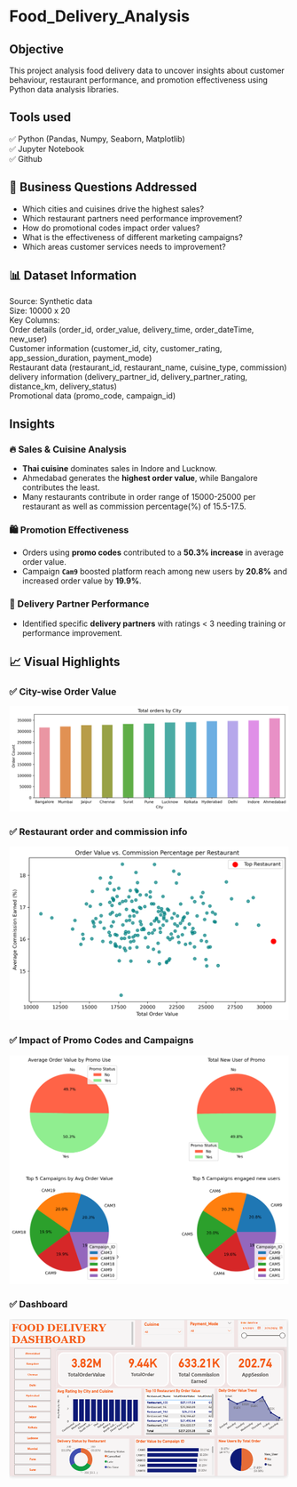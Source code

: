 # Food_Delivery_Analysis

## Objective
This project analysis food delivery data to uncover insights about customer behaviour, restaurant performance, and promotion effectiveness using Python data analysis libraries.  
## Tools used
✅ Python (Pandas, Numpy, Seaborn, Matplotlib)  
✅ Jupyter Notebook  
✅ Github  
## 🎯 Business Questions Addressed
- Which cities and cuisines drive the highest sales?
- Which restaurant partners need performance improvement?
- How do promotional codes impact order values?
- What is the effectiveness of different marketing campaigns?
- Which areas customer services needs to improvement?
## 📊 Dataset Information
Source: Synthetic data  
Size: 10000 x 20  
Key Columns:  
Order details (order_id, order_value, delivery_time, order_dateTime, new_user)  
Customer information (customer_id, city, customer_rating, app_session_duration, payment_mode)  
Restaurant data (restaurant_id, restaurant_name, cuisine_type, commission)  
delivery information (delivery_partner_id, delivery_partner_rating, distance_km, delivery_status)  
Promotional data (promo_code, campaign_id)  
## Insights
### 🔥 Sales & Cuisine Analysis
- **Thai cuisine** dominates sales in Indore and Lucknow.
- Ahmedabad generates the **highest order value**, while Bangalore contributes the least.
- Many restaurants contribute in order range of 15000-25000 per restaurant as well as commission percentage(%) of 15.5-17.5. 

### 🛍️ Promotion Effectiveness
- Orders using **promo codes** contributed to a **50.3% increase** in average order value.
- Campaign **`Cam9`** boosted platform reach among new users by **20.8%** and increased order value by **19.9%**.

### 🚴 Delivery Partner Performance
- Identified specific **delivery partners** with ratings < 3 needing training or performance improvement.

## 📈 Visual Highlights

### ✅ City-wise Order Value
![City_orders](Assets/City_orders.png)

### ✅ Restaurant order and commission info
![Restro_Info](Assets/restro_info.png)

### ✅ Impact of Promo Codes and Campaigns
![Promo_Campaingn_Effect](Assets/Sales_effect.png)

###  ✅ Dashboard
![Dashboard](Assets/dashboard.png)

  
